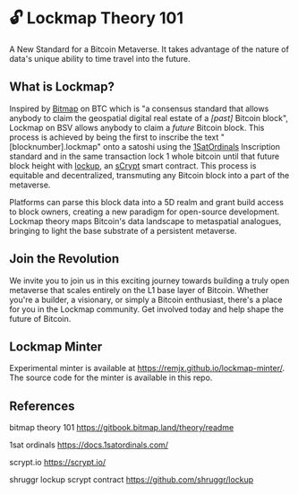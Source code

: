 # 🔓 Lockmap Theory 101

A New Standard for a Bitcoin Metaverse. It takes advantage of the nature of data's unique ability to time travel into the future.

## What is Lockmap?

Inspired by [Bitmap](https://gitbook.bitmap.land/) on BTC which is "a consensus standard that allows anybody to claim the geospatial digital real estate of a *[past]* Bitcoin block", Lockmap on BSV allows anybody to claim a *future* Bitcoin block. This process is achieved by being the first to inscribe the text "[blocknumber].lockmap" onto a satoshi using the [1SatOrdinals](https://docs.1satordinals.com/) Inscription standard and in the same transaction lock 1 whole bitcoin until that future block height with [lockup](https://github.com/shruggr/lockup), an [sCrypt](https://scrypt.io/) smart contract. This process is equitable and decentralized, transmuting any Bitcoin block into a part of the metaverse.

Platforms can parse this block data into a 5D realm and grant build access to block owners, creating a new paradigm for open-source development.
Lockmap theory maps Bitcoin's data landscape to metaspatial analogues, bringing to light the base substrate of a persistent metaverse.

## Join the Revolution

We invite you to join us in this exciting journey towards building a truly open metaverse that scales entirely on the L1 base layer of Bitcoin. Whether you're a builder, a visionary, or simply a Bitcoin enthusiast, there's a place for you in the Lockmap community. Get involved today and help shape the future of Bitcoin.

## Lockmap Minter

Experimental minter is available at https://remjx.github.io/lockmap-minter/. The source code for the minter is available in this repo.

## References

bitmap theory 101 https://gitbook.bitmap.land/theory/readme

1sat ordinals https://docs.1satordinals.com/

scrypt.io https://scrypt.io/

shruggr lockup scrypt contract https://github.com/shruggr/lockup
